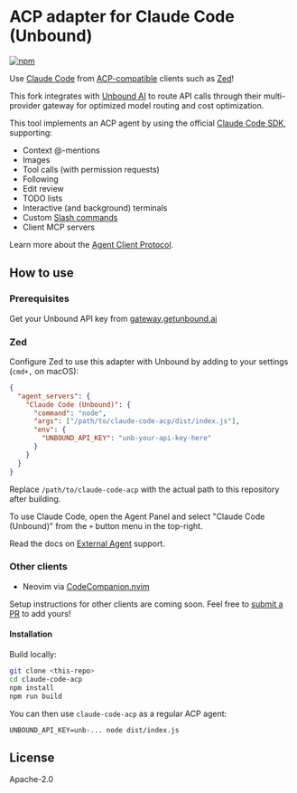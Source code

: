 # ACP adapter for Claude Code (Unbound)

[![npm](https://img.shields.io/npm/v/%40zed-industries%2Fclaude-code-acp)](https://www.npmjs.com/package/@zed-industries/claude-code-acp)

Use [Claude Code](https://www.anthropic.com/claude-code) from [ACP-compatible](https://agentclientprotocol.com) clients such as [Zed](https://zed.dev)!

This fork integrates with [Unbound AI](https://getunbound.ai) to route API calls through their multi-provider gateway for optimized model routing and cost optimization.

This tool implements an ACP agent by using the official [Claude Code SDK](https://docs.anthropic.com/en/docs/claude-code/sdk/sdk-overview), supporting:

- Context @-mentions
- Images
- Tool calls (with permission requests)
- Following
- Edit review
- TODO lists
- Interactive (and background) terminals
- Custom [Slash commands](https://docs.anthropic.com/en/docs/claude-code/slash-commands)
- Client MCP servers

Learn more about the [Agent Client Protocol](https://agentclientprotocol.com/).

## How to use

### Prerequisites

Get your Unbound API key from [gateway.getunbound.ai](https://gateway.getunbound.ai)

### Zed

Configure Zed to use this adapter with Unbound by adding to your settings (`cmd+,` on macOS):

```json
{
  "agent_servers": {
    "Claude Code (Unbound)": {
      "command": "node",
      "args": ["/path/to/claude-code-acp/dist/index.js"],
      "env": {
        "UNBOUND_API_KEY": "unb-your-api-key-here"
      }
    }
  }
}
```

Replace `/path/to/claude-code-acp` with the actual path to this repository after building.

To use Claude Code, open the Agent Panel and select "Claude Code (Unbound)" from the `+` button menu in the top-right.

Read the docs on [External Agent](https://zed.dev/docs/ai/external-agents) support.

### Other clients

- Neovim via [CodeCompanion.nvim](https://codecompanion.olimorris.dev/configuration/adapters#setup-claude-code-via-acp)

Setup instructions for other clients are coming soon. Feel free to [submit a PR](https://github.com/zed-industries/claude-code-acp/pulls) to add yours!

#### Installation

Build locally:

```bash
git clone <this-repo>
cd claude-code-acp
npm install
npm run build
```

You can then use `claude-code-acp` as a regular ACP agent:

```
UNBOUND_API_KEY=unb-... node dist/index.js
```

## License

Apache-2.0